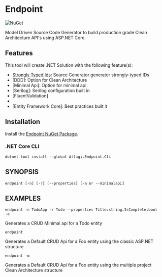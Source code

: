 # Endpoint
[![NuGet](https://buildstats.info/nuget/Allagi.Endpoint.Cli?includePreReleases=true)](http://www.nuget.org/packages/Allagi.Endpoint.Cli "Download Allagi.Endpoint.Cli from NuGet")


Model Driven Source Code Generator to build production grade Clean Architecture API's using ASP.NET Core.

## Features

This tool will create .NET Solution with the following feature(s):

* [Strongly Typed Ids](https://github.com/andrewlock/StronglyTypedId): Source Generator generator strongly-typed IDs
* [DDD]: Option for Clean Architecture
* [Minimal Api]: Option for minimal api
* [Serilog]: Serilog configuration built in
* [FluentValidation]
* [MediatR]: CQRS
* [Entity Framework Core]: Best practices built it


## Installation

Install the [Endpoint NuGet Package](https://www.nuget.org/packages/Allagi.Endpoint.Cli).


### .NET Core CLI

```
dotnet tool install --global Allagi.Endpoint.Cli
```
## SYNOPSIS

```
endpoint [-n] [-r] [--properties] [-a or --minimalapi]
```

## EXAMPLES

```
endpoint -n TodoApp -r Todo --properties Title:string,IsComplete:bool -a
```

Generates a CRUD Minimal api for a Todo entity

```
endpoint
```

Generates a Default CRUD Api for a Foo entity using the classic ASP.NET structure

```
endpoint -m
```

Generates a Default CRUD Api for a Foo entity using the multiple project Clean Architecture structure
